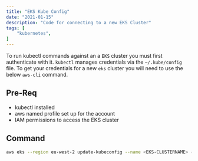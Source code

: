 ```yaml
---
title: "EKS Kube Config"
date: "2021-01-15"
description: "Code for connecting to a new EKS Cluster"
tags: [
    "kubernetes",
]
---
```


To run kubectl commands against an a `EKS` cluster you must first authenticate with it. `kubectl` manages credentials via the `~/.kube/config` file. To get your credentials for a new `eks` cluster you will need to use the below  `aws-cli` command.

## Pre-Req

- kubectl installed
- aws named profile set up for the account
- IAM permissions to access the EKS cluster

## Command

``` bash
aws eks --region eu-west-2 update-kubeconfig --name <EKS-CLUSTERNAME> --profile <AWS-PROFILE-NAME>
```
